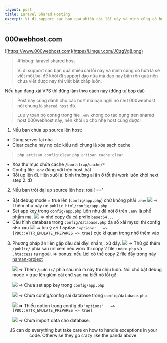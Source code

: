 ```yaml
---
layout: post
title: Laravel Shared Hosting
excerpt: Vì đi support các bạn quá nhiều cái lỗi này và mình cũng có hứa là sẽ viết một bài để khỏi đi support dạo nữa mà dạo này bận rộn quá nên chưa viết được nay thì viết bất chấp luôn.
---
```


## 000webhost.com

![https://www.000webhost.com](https://i.imgur.com/JCzgVq8.png)

> #fixbug: laravel shared host
>
>Vì đi support các bạn quá nhiều cái lỗi này và mình cũng có hứa là sẽ viết một bài để khỏi đi support dạo nữa mà dạo này bận rộn quá nên chưa viết được nay thì viết bất chấp luôn.

Nếu bạn đang xài VPS thì đừng làm theo cách này (đừng tự bóp  dái)
>Post này cũng dành cho các host mà bạn nghĩ nó như 000webhost nói chung là `shared host` đó.

>Lưu ý toàn bộ config trong file `.env` không có tác dụng trên shared host 000webhost này, nên khỏi up cho nhẹ host cũng được!

1. Nếu bạn chưa up source lên host:
+ Dừng server lại nha
+ Clear cache này nọ các kiểu nói chung là xóa sạch cache
>`php artisan config:clear`
>`php artisan cache:clear`

+ Xóa thư mục chứa cache `/bootstrap/cache/*`
+ Config file `.env` đúng với trên host thật
+ Rồi up lên đi. Hên xuôi à! bình thường ai ăn ở tốt thì work luôn khỏi next step 2. :D
2. Nếu bạn trót dại up source lên host roài! =='
+ Bật debug mode = true lên (`config/app.php`) chứ không phải `.env`
	![](https://i.imgur.com/bdL9bpi.png)
	=> Thêm như này nè `public_html/config/app.php`
+ Set app key trong `config/app.php` luôn như đã nói ở trên `.env` là phế phẩm mà.
	![](https://i.imgur.com/rKkXfcP.png)
	=> nhớ copy đủ cả prefix `base:64...`
+ Cấu hình database trong `config/database.php` đa số xài mysql thì config như sau
	![](https://i.imgur.com/g1IUDcQ.png)
	=> lưu ý có 1 option `'options'   => [PDO::ATTR_EMULATE_PREPARES => true]` cực kì quan trọng nhớ thêm vào
3. Phương pháp ăn liền gặp đâu đái đấy! nhầm,, xử đấy.
	![](https://i.imgur.com/bifHN3c.png)
	=> Thử gõ thêm `/public/` phía sau url xem nếu work thì copy 2 file `index.php` và `.htaccess` ra ngoài.
	=> bonus: nếu lười có thể copy 2 file đấy trong này [naman-project](https://bitbucket.org/tahongtrung/naman/src/master/)
	
	![](https://i.imgur.com/LJtSv7S.png)
	=> Thêm `/public/` phía sau mà ra này thì chịu luôn. Nói chớ bật debug mode = true lên giùm cái chứ sao mà biết nó lỗi gì!
	
	![](https://i.imgur.com/scqKYXR.png)
	=> Chưa set app key trong `config/app.php`

	![](https://i.imgur.com/1bqLuXo.png)
	=> Chưa config/config sai database trong `config/database.php`

	![](https://i.imgur.com/hdWlHs5.png)
	=> Thiếu option trong config db `'options'   => [PDO::ATTR_EMULATE_PREPARES => true]`

	![](https://i.imgur.com/xSLMLDr.png)
	=> Chưa import data cho database.

<p align="center" class="pre">
JS can do everything but take care on how to handle exceptions in your code. Otherwise they go crazy like the panda above.
</p>


